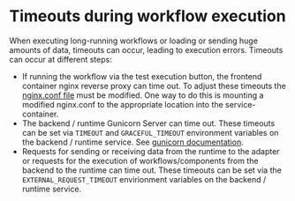# Timeouts during workflow execution

When executing long-running workflows or loading or sending huge amounts of data, timeouts can occur, leading to execution errors. Timeouts can occur at different steps:
* If running the workflow via the test execution button, the frontend container nginx reverse proxy can time out. To adjust these timeouts the [nginx.conf file](../../frontend/nginx.conf) must be modified. One way to do this is mounting a modified nginx.conf to the appropriate location into the service-container.
* The backend / runtime Gunicorn Server can time out. These timeouts can be set via `TIMEOUT` and `GRACEFUL_TIMEOUT` environment variables on the backend / runtime service. See [gunicorn documentation](https://docs.gunicorn.org/en/stable/settings.html#timeout).
* Requests for sending or receiving data from the runtime to the adapter or requests for the execution of workflows/components from the backend to the runtime can time out. These timeouts can be set via the `EXTERNAL_REQUEST_TIMEOUT` envirionment variables on the backend / runtime service.